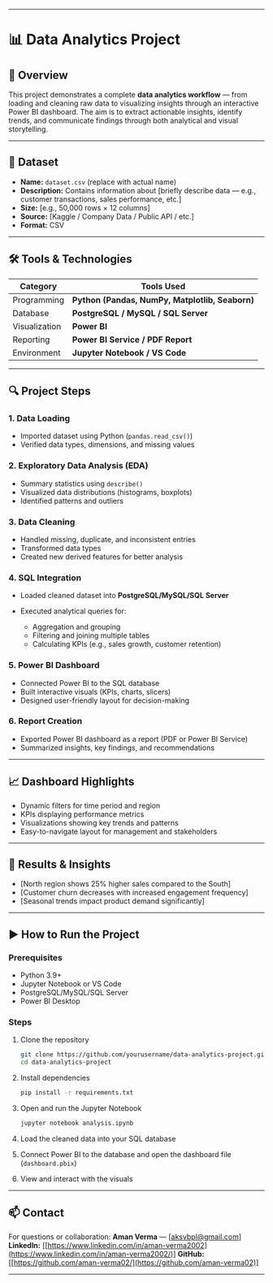

---

# 📊 Data Analytics Project

## 🧩 Overview

This project demonstrates a complete **data analytics workflow** — from loading and cleaning raw data to visualizing insights through an interactive Power BI dashboard.
The aim is to extract actionable insights, identify trends, and communicate findings through both analytical and visual storytelling.

---

## 📁 Dataset

* **Name:** `dataset.csv` (replace with actual name)
* **Description:** Contains information about [briefly describe data — e.g., customer transactions, sales performance, etc.]
* **Size:** [e.g., 50,000 rows × 12 columns]
* **Source:** [Kaggle / Company Data / Public API / etc.]
* **Format:** CSV

---

## 🛠️ Tools & Technologies

| Category      | Tools Used                                      |
| ------------- | ----------------------------------------------- |
| Programming   | **Python (Pandas, NumPy, Matplotlib, Seaborn)** |
| Database      | **PostgreSQL / MySQL / SQL Server**             |
| Visualization | **Power BI**                                    |
| Reporting     | **Power BI Service / PDF Report**               |
| Environment   | **Jupyter Notebook / VS Code**                  |

---

## 🔍 Project Steps

### 1. **Data Loading**

* Imported dataset using Python (`pandas.read_csv()`)
* Verified data types, dimensions, and missing values

### 2. **Exploratory Data Analysis (EDA)**

* Summary statistics using `describe()`
* Visualized data distributions (histograms, boxplots)
* Identified patterns and outliers

### 3. **Data Cleaning**

* Handled missing, duplicate, and inconsistent entries
* Transformed data types
* Created new derived features for better analysis

### 4. **SQL Integration**

* Loaded cleaned dataset into **PostgreSQL/MySQL/SQL Server**
* Executed analytical queries for:

  * Aggregation and grouping
  * Filtering and joining multiple tables
  * Calculating KPIs (e.g., sales growth, customer retention)

### 5. **Power BI Dashboard**

* Connected Power BI to the SQL database
* Built interactive visuals (KPIs, charts, slicers)
* Designed user-friendly layout for decision-making

### 6. **Report Creation**

* Exported Power BI dashboard as a report (PDF or Power BI Service)
* Summarized insights, key findings, and recommendations

---

## 📈 Dashboard Highlights

* Dynamic filters for time period and region
* KPIs displaying performance metrics
* Visualizations showing key trends and patterns
* Easy-to-navigate layout for management and stakeholders



---

## 🧾 Results & Insights

* [North region shows 25% higher sales compared to the South]
* [Customer churn decreases with increased engagement frequency]
* [Seasonal trends impact product demand significantly]

---

## ▶️ How to Run the Project

### Prerequisites

* Python 3.9+
* Jupyter Notebook or VS Code
* PostgreSQL/MySQL/SQL Server
* Power BI Desktop

### Steps

1. Clone the repository

   ```bash
   git clone https://github.com/yourusername/data-analytics-project.git
   cd data-analytics-project
   ```
2. Install dependencies

   ```bash
   pip install -r requirements.txt
   ```
3. Open and run the Jupyter Notebook

   ```bash
   jupyter notebook analysis.ipynb
   ```
4. Load the cleaned data into your SQL database
5. Connect Power BI to the database and open the dashboard file (`dashboard.pbix`)
6. View and interact with the visuals

---

## 📫 Contact

For questions or collaboration:
**Aman Verma** — [[aksvbpl@gmail.com](mailto:aksvbpl@gmail.com)]
**LinkedIn:** [[https://www.linkedin.com/in/aman-verma2002](https://www.linkedin.com/in/aman-verma2002/)]
**GitHub:** [[https://github.com/aman-verma02/](https://github.com/aman-verma02)]

---


